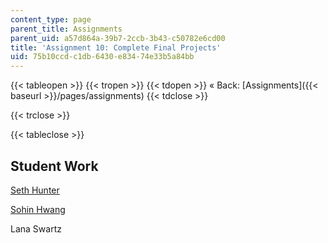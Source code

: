 ```yaml
---
content_type: page
parent_title: Assignments
parent_uid: a57d864a-39b7-2ccb-3b43-c50782e6cd00
title: 'Assignment 10: Complete Final Projects'
uid: 75b10ccd-c1db-6430-e834-74e33b5a84bb
---
```


{{< tableopen >}}
{{< tropen >}}
{{< tdopen >}}
« Back: [Assignments]({{< baseurl >}}/pages/assignments)
{{< tdclose >}}

{{< trclose >}}

{{< tableclose >}}

Student Work
------------

[Seth Hunter](http://designingsociablemedia.blogspot.com/2008/05/gestural-voting-system-public-interface.html)

[Sohin Hwang](http://dsm2008.blogspot.com/2008/05/final-presentation.html)

Lana Swartz